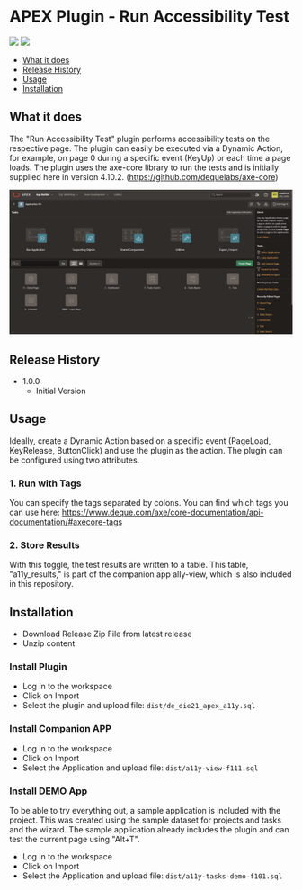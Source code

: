 
# APEX Plugin - Run Accessibility Test

![](https://img.shields.io/badge/APEX%20Versions-23.1%20--%2024.1-green)   ![](https://img.shields.io/badge/Plug--In%20Type-Dynamic--Action-orange)

- [What it does](#what-it-does)
- [Release History](#release-history)
- [Usage](#usage)
- [Installation](#installation)


## What it does

The "Run Accessibility Test" plugin performs accessibility tests on the respective page. The plugin can easily be executed via a Dynamic Action, for example, on page 0 during a specific event (KeyUp) or each time a page loads. The plugin uses the axe-core library to run the tests and is initially supplied here in version 4.10.2. (https://github.com/dequelabs/axe-core)

![](docs\screen-record-show-plugin-with-companion-app.gif)

## Release History

- 1.0.0
  - Initial Version



## Usage

Ideally, create a Dynamic Action based on a specific event (PageLoad, KeyRelease, ButtonClick) and use the plugin as the action. The plugin can be configured using two attributes.

### 1. Run with Tags

You can specify the tags separated by colons. You can find which tags you can use here: https://www.deque.com/axe/core-documentation/api-documentation/#axecore-tags

### 2. Store Results

With this toggle, the test results are written to a table. This table, "a11y_results," is part of the companion app ally-view, which is also included in this repository.



## Installation

- Download Release Zip File from latest release
- Unzip content

### Install Plugin

- Log in to the workspace
- Click on Import
- Select the plugin and upload file: `dist/de_die21_apex_a11y.sql`

### Install Companion APP

- Log in to the workspace
- Click on Import
- Select the Application and upload file: `dist/a11y-view-f111.sql`

### Install DEMO App

To be able to try everything out, a sample application is included with the project. This was created using the sample dataset for projects and tasks and the wizard. The sample application already includes the plugin and can test the current page using "Alt+T".

- Log in to the workspace
- Click on Import
- Select the Application and upload file: `dist/a11y-tasks-demo-f101.sql`


